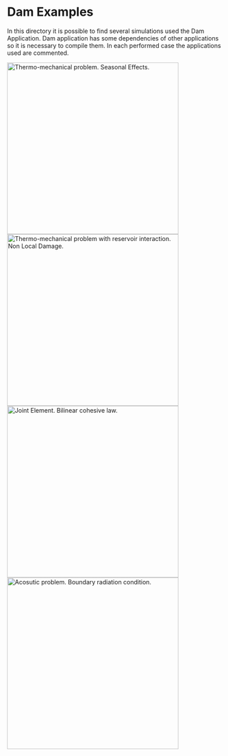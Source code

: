 # Dam Examples

In this directory it is possible to find several simulations used the Dam Application. Dam application has some dependencies of other applications so it is necessary to compile them. In each performed case the applications used are commented.

[<img
  src="https://github.com/KratosMultiphysics/Examples/blob/dam-examples/dam/use_cases/2d_dam_thermo_mechanical/data/2d_thermo_mechanical_summer_post.png?raw=true"
  width="400"
  title="Thermo-mechanical problem. Seasonal Effects.">
](https://github.com/KratosMultiphysics/Examples/tree/dam-examples/dam/use_cases/2d_dam_thermo_mechanical/)
[<img
  src="https://github.com/KratosMultiphysics/Examples/blob/dam-examples/dam/use_cases/2d_dam_thermo_mechanical_with_reservoir/data/2d_thermo_mechanical_reservoir_pressure_post.png?raw=true"
  width="400"
  title="Thermo-mechanical problem with reservoir interaction. Non Local Damage.">
](https://github.com/KratosMultiphysics/Examples/tree/dam-examples/dam/use_cases/2d_dam_thermo_mechanical_with_reservoir/)
[<img
  src="https://github.com/KratosMultiphysics/Examples/blob/dam-examples/dam/use_cases/2d_joint_element/data/2d_joint_post.png?raw=true"
  width="400"
  title="Joint Element. Bilinear cohesive law.">
](https://github.com/KratosMultiphysics/Examples/tree/dam-examples/dam/use_cases/2d_joint_element/)
[<img
  src="https://github.com/KratosMultiphysics/Examples/blob/dam-examples/dam/use_cases/Acoustic/data/acoustic_post.png?raw=true"
  width="400"
  title="Acosutic problem. Boundary radiation condition.">
](https://github.com/KratosMultiphysics/Examples/tree/dam-examples/dam/use_cases/Acoustic/)